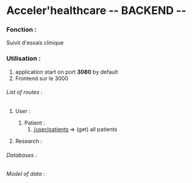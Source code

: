 # Acceler'healthcare -- BACKEND --

### Fonction :
Suivit d'essais clinique

### Utilisation :
1) application start on port **3080** by default
2) Frontend sur le 3000


###### List of routes :
1) User :
    1) Patient :
        1) [/user/patients]() => (get) all patients

2) Research :


###### Databases :

###### Model of data :